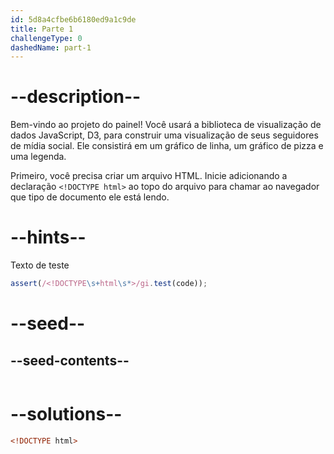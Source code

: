 ```yaml
---
id: 5d8a4cfbe6b6180ed9a1c9de
title: Parte 1
challengeType: 0
dashedName: part-1
---
```


# --description--

Bem-vindo ao projeto do painel! Você usará a biblioteca de visualização de dados JavaScript, D3, para construir uma visualização de seus seguidores de mídia social. Ele consistirá em um gráfico de linha, um gráfico de pizza e uma legenda.

Primeiro, você precisa criar um arquivo HTML. Inicie adicionando a declaração `<!DOCTYPE html>` ao topo do arquivo para chamar ao navegador que tipo de documento ele está lendo.

# --hints--

Texto de teste

```js
assert(/<!DOCTYPE\s+html\s*>/gi.test(code));
```

# --seed--

## --seed-contents--

```html
```

# --solutions--

```html
<!DOCTYPE html>
```
